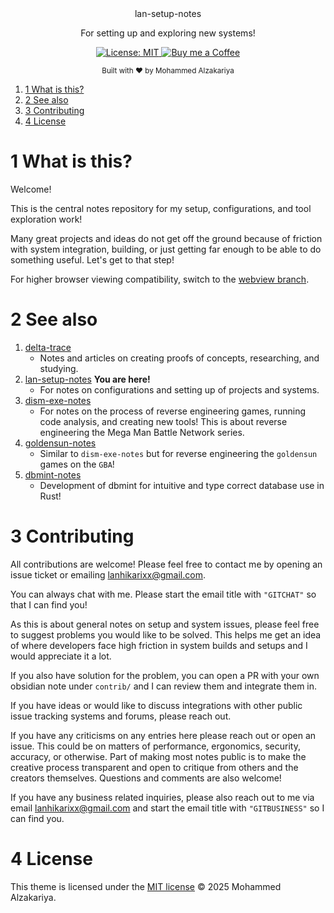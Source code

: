 <div align="center">
  lan-setup-notes
  <p>For setting up and exploring new systems!</p>
</div>

<p align="center">
  <a href="https://opensource.org/licenses/MIT">
    <img src="https://img.shields.io/badge/License-MIT-brightgreen.svg"
      alt="License: MIT" />
  </a>
  <a href="https://buymeacoffee.com/lan22h">
    <img src="https://img.shields.io/static/v1?label=Buy me a coffee&message=%E2%9D%A4&logo=BuyMeACoffee&link=&color=greygreen"
      alt="Buy me a Coffee" />
  </a>
</p>


<div align="center">
  <sub>Built with ❤︎ by Mohammed Alzakariya</sub>
</div>


1. [1 What is this?](#1-what-is-this)
2. [2 See also](#2-see-also)
3. [3 Contributing](#3-contributing)
4. [4 License](#4-license)

# 1 What is this?

Welcome!

This is the central notes repository for my setup, configurations, and tool exploration work!

Many great projects and ideas do not get off the ground because of friction with system integration, building, 
or just getting far enough to be able to do something useful. Let's get to that step!

For higher browser viewing compatibility, switch to the [webview branch](https://github.com/LanHikari22/lan-setup-notes/tree/webview).

# 2 See also

1. [delta-trace](https://github.com/delta-domain-rnd/delta-trace/tree/webview)
	- Notes and articles on creating proofs of concepts, researching, and studying.
2. [lan-setup-notes](https://github.com/LanHikari22/lan-setup-notes/tree/webview) **You are here!**
	- For notes on configurations and setting up of projects and systems.
3. [dism-exe-notes](https://github.com/dism-exe/dism-exe-notes/tree/webview/lan)
	- For notes on the process of reverse engineering games, running code analysis, and creating new tools! This is about reverse engineering the Mega Man Battle Network series.
4. [goldensun-notes](https://github.com/FutureFractal/goldensun-notes/tree/webview/lan)
	- Similar to `dism-exe-notes` but for reverse engineering the `goldensun` games on the `GBA`!
5. [dbmint-notes](https://github.com/dbmint/dbmint-notes/tree/webview)
	- Development of dbmint for intuitive and type correct database use in Rust!

# 3 Contributing

All contributions are welcome! Please feel free to contact me by opening an issue ticket or emailing lanhikarixx@gmail.com.

You can always chat with me. Please start the email title with `"GITCHAT"` so that I can find you!

As this is about general notes on setup and system issues, please feel free to suggest problems you would like to be solved. This helps me get an idea of where developers face high friction in system builds and setups and I would appreciate it a lot.

If you also have solution for the problem, you can open a PR with your own obsidian note under `contrib/` and I can review them and integrate them in.

If you have ideas or would like to discuss integrations with other public issue tracking systems and forums, please reach out.

If you have any criticisms on any entries here please reach out or open an issue. This could be on matters of performance, ergonomics, security, accuracy, or otherwise. Part of making most notes public is to make the creative process transparent and open to critique from others and the creators themselves. Questions and comments are also welcome!

If you have any business related inquiries, please also reach out to me via email <lanhikarixx@gmail.com> and start the email title with `"GITBUSINESS"` so I can find you.

# 4 License

This theme is licensed under the [MIT license](https://opensource.org/licenses/mit-license.php) © 2025 Mohammed Alzakariya.
